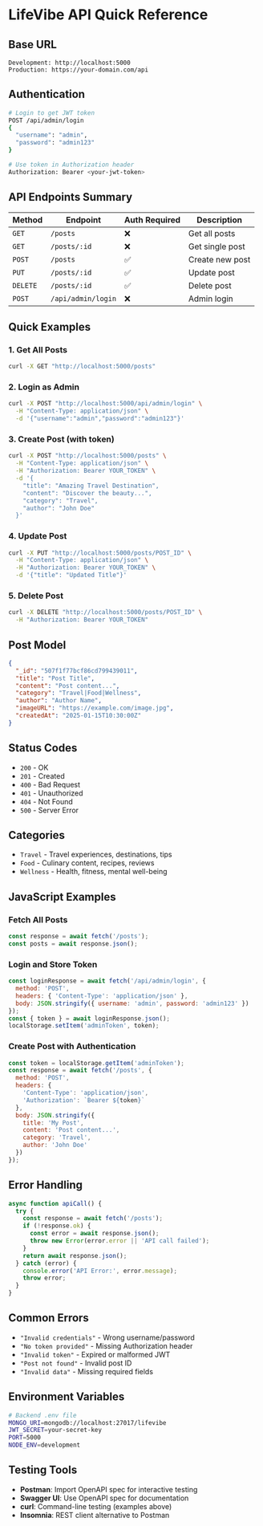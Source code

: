 # LifeVibe API Quick Reference

## Base URL
```
Development: http://localhost:5000
Production: https://your-domain.com/api
```

## Authentication
```bash
# Login to get JWT token
POST /api/admin/login
{
  "username": "admin",
  "password": "admin123"
}

# Use token in Authorization header
Authorization: Bearer <your-jwt-token>
```

## API Endpoints Summary

| Method | Endpoint | Auth Required | Description |
|--------|----------|---------------|-------------|
| `GET` | `/posts` | ❌ | Get all posts |
| `GET` | `/posts/:id` | ❌ | Get single post |
| `POST` | `/posts` | ✅ | Create new post |
| `PUT` | `/posts/:id` | ✅ | Update post |
| `DELETE` | `/posts/:id` | ✅ | Delete post |
| `POST` | `/api/admin/login` | ❌ | Admin login |

## Quick Examples

### 1. Get All Posts
```bash
curl -X GET "http://localhost:5000/posts"
```

### 2. Login as Admin
```bash
curl -X POST "http://localhost:5000/api/admin/login" \
  -H "Content-Type: application/json" \
  -d '{"username":"admin","password":"admin123"}'
```

### 3. Create Post (with token)
```bash
curl -X POST "http://localhost:5000/posts" \
  -H "Content-Type: application/json" \
  -H "Authorization: Bearer YOUR_TOKEN" \
  -d '{
    "title": "Amazing Travel Destination",
    "content": "Discover the beauty...",
    "category": "Travel",
    "author": "John Doe"
  }'
```

### 4. Update Post
```bash
curl -X PUT "http://localhost:5000/posts/POST_ID" \
  -H "Content-Type: application/json" \
  -H "Authorization: Bearer YOUR_TOKEN" \
  -d '{"title": "Updated Title"}'
```

### 5. Delete Post
```bash
curl -X DELETE "http://localhost:5000/posts/POST_ID" \
  -H "Authorization: Bearer YOUR_TOKEN"
```

## Post Model
```json
{
  "_id": "507f1f77bcf86cd799439011",
  "title": "Post Title",
  "content": "Post content...",
  "category": "Travel|Food|Wellness",
  "author": "Author Name",
  "imageURL": "https://example.com/image.jpg",
  "createdAt": "2025-01-15T10:30:00Z"
}
```

## Status Codes
- `200` - OK
- `201` - Created
- `400` - Bad Request
- `401` - Unauthorized
- `404` - Not Found
- `500` - Server Error

## Categories
- `Travel` - Travel experiences, destinations, tips
- `Food` - Culinary content, recipes, reviews
- `Wellness` - Health, fitness, mental well-being

## JavaScript Examples

### Fetch All Posts
```javascript
const response = await fetch('/posts');
const posts = await response.json();
```

### Login and Store Token
```javascript
const loginResponse = await fetch('/api/admin/login', {
  method: 'POST',
  headers: { 'Content-Type': 'application/json' },
  body: JSON.stringify({ username: 'admin', password: 'admin123' })
});
const { token } = await loginResponse.json();
localStorage.setItem('adminToken', token);
```

### Create Post with Authentication
```javascript
const token = localStorage.getItem('adminToken');
const response = await fetch('/posts', {
  method: 'POST',
  headers: {
    'Content-Type': 'application/json',
    'Authorization': `Bearer ${token}`
  },
  body: JSON.stringify({
    title: 'My Post',
    content: 'Post content...',
    category: 'Travel',
    author: 'John Doe'
  })
});
```

## Error Handling
```javascript
async function apiCall() {
  try {
    const response = await fetch('/posts');
    if (!response.ok) {
      const error = await response.json();
      throw new Error(error.error || 'API call failed');
    }
    return await response.json();
  } catch (error) {
    console.error('API Error:', error.message);
    throw error;
  }
}
```

## Common Errors
- `"Invalid credentials"` - Wrong username/password
- `"No token provided"` - Missing Authorization header
- `"Invalid token"` - Expired or malformed JWT
- `"Post not found"` - Invalid post ID
- `"Invalid data"` - Missing required fields

## Environment Variables
```bash
# Backend .env file
MONGO_URI=mongodb://localhost:27017/lifevibe
JWT_SECRET=your-secret-key
PORT=5000
NODE_ENV=development
```

## Testing Tools
- **Postman**: Import OpenAPI spec for interactive testing
- **Swagger UI**: Use OpenAPI spec for documentation
- **curl**: Command-line testing (examples above)
- **Insomnia**: REST client alternative to Postman
